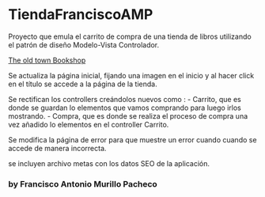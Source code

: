 # TiendaFranciscoAMP
Proyecto que emula el carrito de compra de una tienda de libros utilizando el patrón de diseño Modelo-Vista Controlador.

[The old town Bookshop](https://live.staticflickr.com/7262/7048256155_0254816a4d_h.jpg)

Se actualiza la página inicial, fijando una imagen en el inicio y al hacer click en el título se accede a la página de la tienda.

Se rectifican los controllers creándolos nuevos como : 
	- Carrito, que es donde se guardan lo elementos que vamos comprando para luego irlos mostrando.
	- Compra, que es donde se realiza el proceso de compra una vez añadido lo elementos en el controller Carrito.

Se modifica la página de error para que muestre un error cuando cuando se accede de manera incorrecta.

se incluyen archivo metas con los datos SEO de la aplicación.

### by Francisco Antonio Murillo Pacheco
